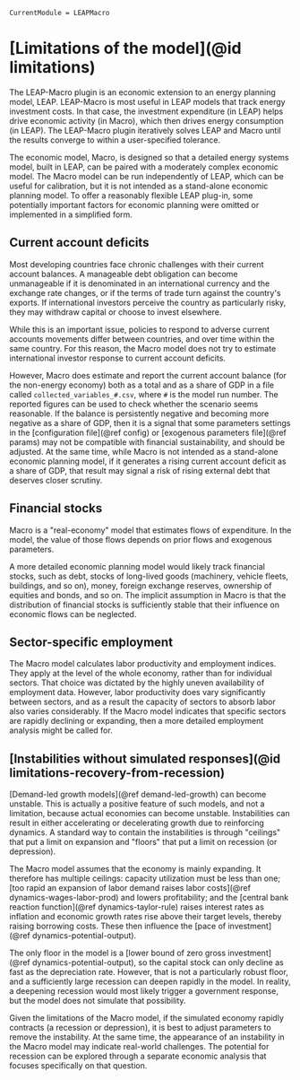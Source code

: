 ```@meta
CurrentModule = LEAPMacro
```

# [Limitations of the model](@id limitations)
The LEAP-Macro plugin is an economic extension to an energy planning model, LEAP. LEAP-Macro is most useful in LEAP models that track energy investment costs. In that case, the investment expenditure (in LEAP) helps drive economic activity (in Macro), which then drives energy consumption (in LEAP). The LEAP-Macro plugin iteratively solves LEAP and Macro until the results converge to within a user-specified tolerance.

The economic model, Macro, is designed so that a detailed energy systems model, built in LEAP, can be paired with a moderately complex economic model. The Macro model can be run independently of LEAP, which can be useful for calibration, but it is not intended as a stand-alone economic planning model. To offer a reasonably flexible LEAP plug-in, some potentially important factors for economic planning were omitted or implemented in a simplified form.

## Current account deficits
Most developing countries face chronic challenges with their current account balances. A manageable debt obligation can become unmanageable if it is denominated in an international currency and the exchange rate changes, or if the terms of trade turn against the country's exports. If international investors perceive the country as particularly risky, they may withdraw capital or choose to invest elsewhere.

While this is an important issue, policies to respond to adverse current accounts movements differ between countries, and over time within the same country. For this reason, the Macro model does not try to estimate international investor response to current account deficits.

However, Macro does estimate and report the current account balance (for the non-energy economy) both as a total and as a share of GDP in a file called `collected_variables_#.csv`, where `#` is the model run number. The reported figures can be used to check whether the scenario seems reasonable. If the balance is persistently negative and becoming more negative as a share of GDP, then it is a signal that some parameters settings in the [configuration file](@ref config) or [exogenous parameters file](@ref params) may not be compatible with financial sustainability, and should be adjusted. At the same time, while Macro is not intended as a stand-alone economic planning model, if it generates a rising current account deficit as a share of GDP, that result may signal a risk of rising external debt that deserves closer scrutiny.

## Financial stocks
Macro is a "real-economy" model that estimates flows of expenditure. In the model, the value of those flows depends on prior flows and exogenous parameters.

A more detailed economic planning model would likely track financial stocks, such as debt, stocks of long-lived goods (machinery, vehicle fleets, buildings, and so on), money, foreign exchange reserves, ownership of equities and bonds, and so on. The implicit assumption in Macro is that the distribution of financial stocks is sufficiently stable that their influence on economic flows can be neglected.

## Sector-specific employment
The Macro model calculates labor productivity and employment indices. They apply at the level of the whole economy, rather than for individual sectors. That choice was dictated by the highly uneven availability of employment data. However, labor productivity does vary significantly between sectors, and as a result the capacity of sectors to absorb labor also varies considerably. If the Macro model indicates that specific sectors are rapidly declining or expanding, then a more detailed employment analysis might be called for.

## [Instabilities without simulated responses](@id limitations-recovery-from-recession)
[Demand-led growth models](@ref demand-led-growth) can become unstable. This is actually a positive feature of such models, and not a limitation, because actual economies can become unstable. Instabilities can result in either accelerating or decelerating growth due to reinforcing dynamics. A standard way to contain the instabilities is through "ceilings" that put a limit on expansion and "floors" that put a limit on recession (or depression).

The Macro model assumes that the economy is mainly expanding. It therefore has multiple ceilings: capacity utilization must be less than one; [too rapid an expansion of labor demand raises labor costs](@ref dynamics-wages-labor-prod) and lowers profitability; and the [central bank reaction function](@ref dynamics-taylor-rule) raises interest rates as inflation and economic growth rates rise above their target levels, thereby raising borrowing costs. These then influence the [pace of investment](@ref dynamics-potential-output).

The only floor in the model is a [lower bound of zero gross investment](@ref dynamics-potential-output), so the capital stock can only decline as fast as the depreciation rate. However, that is not a particularly robust floor, and a sufficiently large recession can deepen rapidly in the model. In reality, a deepening recession would most likely trigger a government response, but the model does not simulate that possibility.

Given the limitations of the Macro model, if the simulated economy rapidly contracts (a recession or depression), it is best to adjust parameters to remove the instability. At the same time, the appearance of an instability in the Macro model may indicate real-world challenges. The potential for recession can be explored through a separate economic analysis that focuses specifically on that question.
